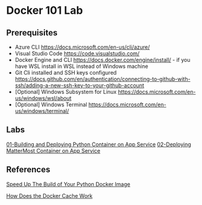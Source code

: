 # Docker 101 Lab

## Prerequisites

-	Azure CLI https://docs.microsoft.com/en-us/cli/azure/
-	Visual Studio Code https://code.visualstudio.com/
-	Docker Engine and CLI https://docs.docker.com/engine/install/  - if you have WSL install in WSL instead of Windows machine
-   Git Cli installed and SSH keys configured  https://docs.github.com/en/authentication/connecting-to-github-with-ssh/adding-a-new-ssh-key-to-your-github-account
-	[Optional] Windows Subsystem for Linux https://docs.microsoft.com/en-us/windows/wsl/about 
-	[Optional] Windows Terminal https://docs.microsoft.com/en-us/windows/terminal/ 

## Labs
[01-Building and Deploying Python Container on App Service](./01-PythonContainer.md)
[02-Deploying MatterMost Container on App Service](./02-MatterMostContainer.md)



## References

[Speed Up The Build of Your Python Docker Image](https://vsupalov.com/speed-up-python-docker-image-build/)

[How Does the Docker Cache Work](https://vsupalov.com/docker-cache/)